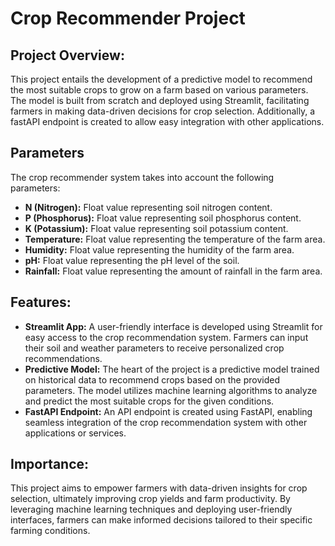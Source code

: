 # Crop Recommender Project


## Project Overview:
This project entails the development of a predictive model to recommend the most suitable crops to grow on a farm based on various parameters. The model is built from scratch and deployed using Streamlit, facilitating farmers in making data-driven decisions for crop selection. Additionally, a fastAPI endpoint is created to allow easy integration with other applications. 


## Parameters
The crop recommender system takes into account the following parameters:
- **N (Nitrogen):** Float value representing soil nitrogen content.
- **P (Phosphorus):** Float value representing soil phosphorus content.
- **K (Potassium):** Float value representing soil potassium content.
- **Temperature:** Float value representing the temperature of the farm area.
- **Humidity:** Float value representing the humidity of the farm area.
- **pH:** Float value representing the pH level of the soil.
- **Rainfall:** Float value representing the amount of rainfall in the farm area.

## Features:
- **Streamlit App:** A user-friendly interface is developed using Streamlit for easy access to the crop recommendation system. Farmers can input their soil and weather parameters to receive personalized crop recommendations.
- **Predictive Model:** The heart of the project is a predictive model trained on historical data to recommend crops based on the provided parameters. The model utilizes machine learning algorithms to analyze and predict the most suitable crops for the given conditions.
- **FastAPI Endpoint:** An API endpoint is created using FastAPI, enabling seamless integration of the crop recommendation system with other applications or services.


## Importance:
This project aims to empower farmers with data-driven insights for crop selection, ultimately improving crop yields and farm productivity. By leveraging machine learning techniques and deploying user-friendly interfaces, farmers can make informed decisions tailored to their specific farming conditions.

